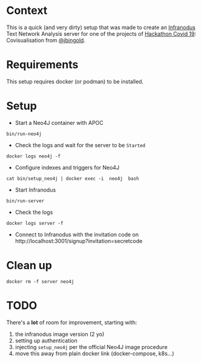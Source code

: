 
# Context

This is a quick (and very dirty) setup that was made to create an [Infranodus](https://infranodus.com) Text Network Analysis server for one of the projects of [Hackathon Covid 19](https://hackcovid19.bemyapp.com): Covisualisation from [@jbingold](https://twitter.com/JBingold).


# Requirements

This setup requires docker (or podman) to be installed.


# Setup

- Start a Neo4J container with APOC
```
bin/run-neo4j 
```

- Check the logs and wait for the server to be `Started`
```
docker logs neo4j -f 
```


- Configure indexes and triggers for Neo4J
```
cat bin/setup_neo4j | docker exec -i  neo4j  bash
```

- Start Infranodus
```
bin/run-server 
```

- Check the logs 
```
docker logs server -f 
```

- Connect to Infranodus with the invitation code on http://localhost:3001/signup?invitation=secretcode 

# Clean up

```
docker rm -f server neo4j
```

# TODO

There's a **lot** of room for improvement, starting with:
1. the infranodus image version (2 yo)
1. setting up authentication
1. injecting `setup_neo4j` per the official Neo4J image procedure
1. move this away from plain docker link (docker-compose, k8s...)
